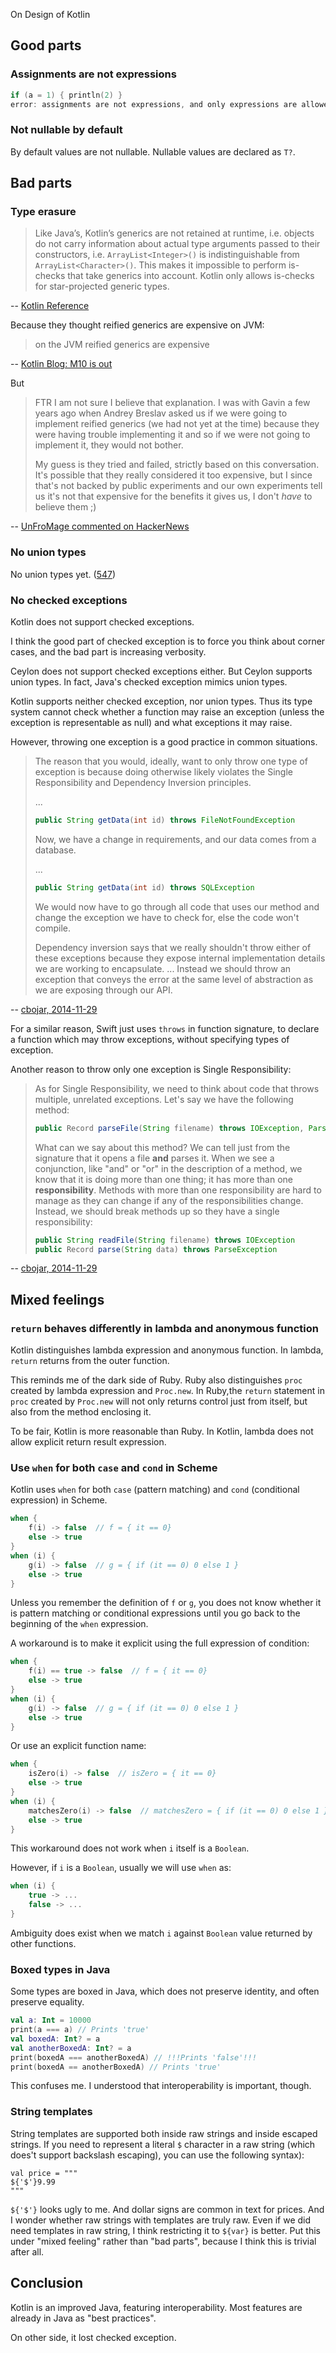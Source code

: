 On Design of Kotlin

Good parts
-------------

### Assignments are not expressions

```kotlin
if (a = 1) { println(2) }
error: assignments are not expressions, and only expressions are allowed in this context
```

### Not nullable by default

By default values are not nullable. Nullable values are declared as `T?`.

Bad parts
-----------

### Type erasure

> Like Java’s, Kotlin’s generics are not retained at runtime,
> i.e. objects do not carry information about actual type arguments
> passed to their constructors, i.e.
> `ArrayList<Integer>()` is indistinguishable from `ArrayList<Character>()`.
> This makes it impossible to perform is-checks
> that take generics into account.
> Kotlin only allows is-checks for star-projected generic types.

-- [Kotlin Reference](https://kotlinlang.org/docs/reference/java-interop.html)

Because they thought reified generics are expensive on JVM:

> on the JVM reified generics are expensive

-- [Kotlin Blog: M10 is out](http://blog.jetbrains.com/kotlin/2014/12/m10-is-out/)

But

> FTR I am not sure I believe that explanation.
> I was with Gavin a few years ago
> when Andrey Breslav asked us
> if we were going to implement reified generics
> (we had not yet at the time)
> because they were having trouble implementing it
> and so if we were not going to implement it, they would not bother.
>
> My guess is they tried and failed, strictly based on this conversation.
> It's possible that they really considered it too expensive,
> but I since that's not backed by public experiments
> and our own experiments tell us
> it's not that expensive for the benefits it gives us,
> I don't _have_ to believe them ;)

-- [UnFroMage commented on HackerNews](https://news.ycombinator.com/item?id=10466643)

### No union types

No union types yet. ([547])

[547]: https://discuss.kotlinlang.org/t/any-thoughts-on-ceylon-style-union-and-intersection-types/547

### No checked exceptions

Kotlin does not support checked exceptions.

I think the good part of checked exception is
to force you think about corner cases,
and the bad part is increasing verbosity.

Ceylon does not support checked exceptions either.
But Ceylon supports union types.
In fact, Java's checked exception mimics union types.

Kotlin supports neither checked exception, nor union types.
Thus its type system cannot check whether a function may raise an exception
(unless the exception is representable as null)
and what exceptions it may raise.

However, throwing one exception is a good practice in common situations.

> The reason that you would, ideally, want to only throw one type of exception
> is because doing otherwise likely violates the Single Responsibility and
> Dependency Inversion principles.
>
> ...
>
> ```java
> public String getData(int id) throws FileNotFoundException
> ```
>
> Now, we have a change in requirements, and our data comes from a database.
>
> ...
>
> ```java
> public String getData(int id) throws SQLException
> ```
>
> We would now have to go through all code that uses our method
> and change the exception we have to check for, else the code won't compile.
>
> Dependency inversion says that we really shouldn't throw either
> of these exceptions
> because they expose internal implementation details
> we are working to encapsulate.
> ...
> Instead we should throw an exception
> that conveys the error at the same level of abstraction
> as we are exposing through our API.

-- [cbojar, 2014-11-29](http://programmers.stackexchange.com/a/264068/65620)

For a similar reason, Swift just uses `throws` in function signature,
to declare a function which may throw exceptions,
without specifying types of exception.

Another reason to throw only one exception is Single Responsibility:

> As for Single Responsibility, we need to think about code
> that throws multiple, unrelated exceptions.
> Let's say we have the following method:
>
> ```java
> public Record parseFile(String filename) throws IOException, ParseException
> ```
>
> What can we say about this method? We can tell just from the signature
> that it opens a file **and** parses it.
> When we see a conjunction, like "and" or "or"
> in the description of a method,
> we know that it is doing more than one thing;
> it has more than one **responsibility**.
> Methods with more than one responsibility are hard to manage
> as they can change if any of the responsibilities change.
> Instead, we should break methods up so they have a single responsibility:
>
> ```java
> public String readFile(String filename) throws IOException
> public Record parse(String data) throws ParseException
> ```

-- [cbojar, 2014-11-29](http://programmers.stackexchange.com/a/264068/65620)


Mixed feelings
----------------

### `return` behaves differently in lambda and anonymous function

Kotlin distinguishes lambda expression and anonymous function.
In lambda, `return` returns from the outer function.

This reminds me of the dark side of Ruby.
Ruby also distinguishes `proc` created by lambda expression and `Proc.new`.
In Ruby,the `return` statement in `proc` created by `Proc.new`
will not only returns control just from itself,
but also from the method enclosing it.

To be fair, Kotlin is more reasonable than Ruby.
In Kotlin, lambda does not allow explicit return result expression.

### Use `when` for both `case` and `cond` in Scheme

Kotlin uses `when` for both `case` (pattern matching)
and `cond` (conditional expression) in Scheme.

```kotlin
when {
    f(i) -> false  // f = { it == 0}
    else -> true
}
when (i) {
    g(i) -> false  // g = { if (it == 0) 0 else 1 }
    else -> true
}
```

Unless you remember the definition of `f` or `g`,
you does not know whether it is pattern matching or conditional expressions
until you go back to the beginning of the `when` expression.

A workaround is to make it explicit using the full expression of condition:

```kotlin
when {
    f(i) == true -> false  // f = { it == 0}
    else -> true
}
when (i) {
    g(i) -> false  // g = { if (it == 0) 0 else 1 }
    else -> true
}
```

Or use an explicit function name:

```kotlin
when {
    isZero(i) -> false  // isZero = { it == 0}
    else -> true
}
when (i) {
    matchesZero(i) -> false  // matchesZero = { if (it == 0) 0 else 1 }
    else -> true
}
```

This workaround does not work when `i` itself is a `Boolean`.

However, if `i` is a `Boolean`, usually we will use `when` as:

```kotlin
when (i) {
    true -> ...
    false -> ...
}
```

Ambiguity does exist
when we match `i` against `Boolean` value returned by other functions.

### Boxed types in Java

Some types are boxed in Java, which does not preserve identity, and often preserve equality.

```kotlin
val a: Int = 10000
print(a === a) // Prints 'true'
val boxedA: Int? = a
val anotherBoxedA: Int? = a
print(boxedA === anotherBoxedA) // !!!Prints 'false'!!!
print(boxedA == anotherBoxedA) // Prints 'true'
```

This confuses me.
I understood that interoperability is important, though.

### String templates

String templates are supported both inside raw strings and inside escaped strings. If you need to represent a literal `$` character in a raw string (which does't support backslash escaping), you can use the following syntax):

```koltin
val price = """
${'$'}9.99
"""
```

`${'$'}` looks ugly to me.
And dollar signs are common in text for prices.
And I wonder whether raw strings with templates are truly raw.
Even if we did need templates in raw string,
I think restricting it to `${var}` is better.
Put this under "mixed feeling" rather than "bad parts",
because I think this is trivial after all.


Conclusion
-------------

Kotlin is an improved Java, featuring interoperability.
Most features are already in Java as "best practices".

On other side, it lost checked exception.
